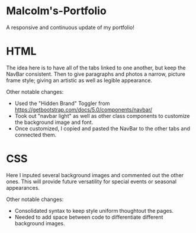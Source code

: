 # Malcolm's-Portfolio
A responsive and continuous update of my portfolio!

# HTML
The idea here is to have all of the tabs linked to one another, but keep the NavBar consistent. Then to give paragraphs and photos a narrow, picture frame style; giving an artistic as well as legible appearance. 

Other notable changes:
* Used the "Hidden Brand" Toggler from https://getbootstrap.com/docs/5.0/components/navbar/
* Took out "navbar light" as well as other class components to customize the background image and font. 
* Once customized, I copied and pasted the NavBar to the other tabs and connected them. 

# CSS
Here I inputed several background images and commented out the other ones. This will provide future versatility for special events or seasonal appearances. 

Other notable changes:
* Consolidated syntax to keep style uniform thoughtout the pages. 
* Needed to add space between code to differentiate different background images.
